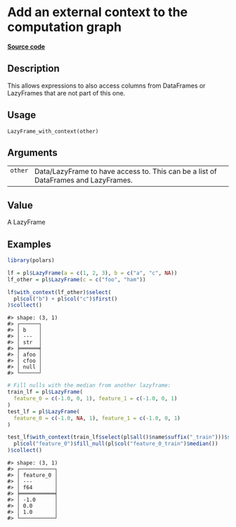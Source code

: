 

# Add an external context to the computation graph

[**Source code**](https://github.com/pola-rs/r-polars/tree/main/R/lazyframe__lazy.R#L1788)

## Description

This allows expressions to also access columns from DataFrames or
LazyFrames that are not part of this one.

## Usage

<pre><code class='language-R'>LazyFrame_with_context(other)
</code></pre>

## Arguments

<table>
<tr>
<td style="white-space: nowrap; font-family: monospace; vertical-align: top">
<code id="LazyFrame_with_context_:_other">other</code>
</td>
<td>
Data/LazyFrame to have access to. This can be a list of DataFrames and
LazyFrames.
</td>
</tr>
</table>

## Value

A LazyFrame

## Examples

``` r
library(polars)

lf = pl$LazyFrame(a = c(1, 2, 3), b = c("a", "c", NA))
lf_other = pl$LazyFrame(c = c("foo", "ham"))

lf$with_context(lf_other)$select(
  pl$col("b") + pl$col("c")$first()
)$collect()
```

    #> shape: (3, 1)
    #> ┌──────┐
    #> │ b    │
    #> │ ---  │
    #> │ str  │
    #> ╞══════╡
    #> │ afoo │
    #> │ cfoo │
    #> │ null │
    #> └──────┘

``` r
# Fill nulls with the median from another lazyframe:
train_lf = pl$LazyFrame(
  feature_0 = c(-1.0, 0, 1), feature_1 = c(-1.0, 0, 1)
)
test_lf = pl$LazyFrame(
  feature_0 = c(-1.0, NA, 1), feature_1 = c(-1.0, 0, 1)
)

test_lf$with_context(train_lf$select(pl$all()$name$suffix("_train")))$select(
  pl$col("feature_0")$fill_null(pl$col("feature_0_train")$median())
)$collect()
```

    #> shape: (3, 1)
    #> ┌───────────┐
    #> │ feature_0 │
    #> │ ---       │
    #> │ f64       │
    #> ╞═══════════╡
    #> │ -1.0      │
    #> │ 0.0       │
    #> │ 1.0       │
    #> └───────────┘
